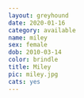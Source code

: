 ```yaml
---
layout: greyhound
date: 2020-01-16
category: available
name: miley
sex: female
dob: 2010-03-14
color: brindle
title: Miley
pic: miley.jpg
cats: yes
---
```



